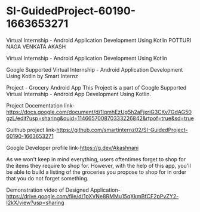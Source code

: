 # SI-GuidedProject-60190-1663653271
Virtual Internship - Android Application Development Using Kotlin
POTTURI NAGA VENKATA AKASH

Virtual Internship - Android Application Development Using Kotlin

Google Supported Virtual Internship - Android Application Development Using Kotlin by Smart Internz

Project - Grocery Android App This Project is a part of Google Supported Virtual Internship - Android App Development Using Kotlin.

Project Docementation link-https://docs.google.com/document/d/1lqmhEzUg5h2aFjxriG3CKv7GdAG50gzL/edit?usp=sharing&ouid=114665700870333226842&rtpof=true&sd=true

Guithub project link-https://github.com/smartinternz02/SI-GuidedProject-60190-1663653271

Google Developer profile link-https://g.dev/Akashnani

As we won't keep in mind everything, users oftentimes forget to shop for the items they require to shop for. However, with the help of this app, you'll be able to build a listing of the groceries you propose to shop for in order that you do not forget something.

Demonstration video of Designed Application-https://drive.google.com/file/d/1pXVNe8RMMu15qXkmBfCF2pPvZY2-I2kX/view?usp=sharing
